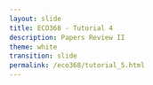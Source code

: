 ```yaml
---
layout: slide
title: ECO368 - Tutorial 4
description: Papers Review II
theme: white
transition: slide
permalink: /eco368/tutorial_5.html
---
```

<section data-markdown data-separator="^\r?\n----\r?\n" data-separator-vertical="^\r?\n--\r?\n">
<script type="text/template">



## Papers Review II
### ECO368 - Tutorial 5

![U of T Logo](u_of_t_crest.svg)

[Dario Toman](https://dariotoman.com/)

dario.toman@mail.utoronto.ca


----

## Differences in Differencs Recap

----

- Differences in Differences can be used in quasi-experimental settings to estimate average treatment effects.
- Using Differences in Differences, we are able to construct a counterfactual to treatment, under certain assumptions.
- In this way, we can account for selection-bias that may otherwise contaminate our results. 

--

![Parallel](img/parallel.jpeg)


--

### DiD Regression Framework 


`$$Y_{igt}= \alpha + \beta \text{ Treated}_{g}+ \gamma \text{ Post}_t + \delta \text{ Treated*Post}_{gt} + \varepsilon_{igt}$$`


- This equation takes values:
    - **Control, Pre:** $\alpha $
    - **Control, Post:** $\alpha + \gamma$
    - **Treated, Pre:** $\alpha + \beta$
    - **Treated, Post:** $\alpha + \beta + \gamma + \delta$
- The DiD estimate is then:
\begin{align} (&\text{Treated, Post }-\text{ Treated, Pre}) \\\\ -&(\text{Control, Post } - \text{ Control, Pre}) \\\\ =&\delta \end{align}

--

### Assumptions in Differences in Differences

- The Parallel Trends Assumption is that we assume that in the absence of treatment, the treated group would follow the same trend as the control group.
    - We effectively assume that the selection bias is constant, and that we can thus account for it.
    - This is **not testable**.
- Stable Unit of Treatment Value Assumption (SUTVA)
    - No Spillovers! People who are in the Treated group must not move to the Control Group - or vice-versa.  
- No Coinciding Treatments

----

## Akresh et. al (2011)

----

- Akresh et al. study how two different shocks affect human capital in Rwanda.
    - Crop Failure
    - Civil War
- Outcome variable: **height z-scores** (Child stunting)

--

### Why Should We Care?

- Exposure to shocks in-utero has strong effects on health and human capital outcomes.
    - Camacho (2008) finds that conflict-induced stress has negative effects on birth weight.
- These negative effects are persistent!
    - Fetal Origins Hypothesis: Barker posits that adult human capital is highly affected by fetal health
    - Almond (2006) find that in-utero exposure to the 1918 Spanish Flu reduces education, income, SES

--

### Identification Strategy

- Differences in Differences
    - Difference 1: Birth Location
    - Difference 2: Birth Cohort

--

![Akresh Table](img/akresh_t2.png)

--

![Akresh Table](img/akresh_t3.png)

--

![Akresh Table](img/akresh_table.png)

--

### Assessing the Assumptions

- Remember, there are a few assumptions that we make for when doing diff-in-diff
    - Parallel Trends
    - No Spillovers
    - No other Treatments

--

### Parallel Trends

![Akresh Graph](img/akresh_graph.png)

--

### Spillovers

- The Stable Unit of Treatment Value tells us that those who are treated must be remain in our treatment group!
    - In the context of the Akresh et al. paper, we might be worried about migration. 
    - How might migration bias their results? Why?
    - They also do not observe children who died before their survey in 1992. How might this bias the results?

--

### Robustness Checks

![Akresh Table](img/akresh_t6.png)


----

## Bellows and Miguel (2009)

----

### Motivation 

- Economists often think of civil war as development in reverse - yet, a number of rapid growth success stories following civil war (Uganda and Mozambique) suggest that war is not necessarily only negative.
- Historical evidence suggests that wars play an important role in state formation and creation of institutions
- **Goal:** To assess effects of conflict exposure on individuals’ participation in collective action and aggregate community-level economic outcomes following conflict


--

- Bellows and Miguel Consider two levels of analysis
    - Individual Level: Look at individual's exposure to conflict to see how his predicts political and collective action behaviour of the individuals.
    - Chiefdom Level: Use outcomes at a higher level of aggregation than the household to see if there are changes in social norms and institutions as a result of the conflict.

--

### Individual Level - Summary 

- Bellows and Miguel use a fixed effects (enumeration area) regression, to compare individuals within villages
    - Identifying assumption: Variation of conflict exposure within village, conditional on observables, is as good as random.
- We may be concerned that individuals "select" into victimization.
    - Bellows and Miguel argue this is not the case:
        - Follow Altonji et al. (2005)
        - Restrict sample to groups where targeting is unlikely.
- **Results:** Individuals exposed to conflict are more likely to be engaged in community and politics.

--

### Chiefdom Level Identification Strategy

- A chiefdom is an administrative unit of about 20,000 people. They are quite salient - individuals usually refer to their residence location by chiefdom.
- Bellows and Miguel estimate effects by comparing 152 chiefdoms that were exposed to different levels of conflict instensity
- Control for local characteristics to isolate variation in conflict:
    - Diamond mines
    - Roads
    - Population density
    - Prewar socioeconomic measures
- Use district Fixed Effects to account for unobserved regional variation.

--

### Bellows and Miguel are using a fixed-effects model. What is the identifying assumption? What should we be concerned about?

--

![BM Table](img/bm_t7.png)

--

![BM Table](img/bm_t8.png)

--

![BM Table](img/bm_t9.png)

--

### Conclusions

- Individual level results show that exposure to violence increases political participation. Individuals are more likely to:
    - Attend community meetings
    - Join political parties
    - Vote
- Fail to reject the null hypothesis for Chiefdom level effects


----

### Questions?
 
(Reminder - I have OH after tutorial)

</script>
</section>